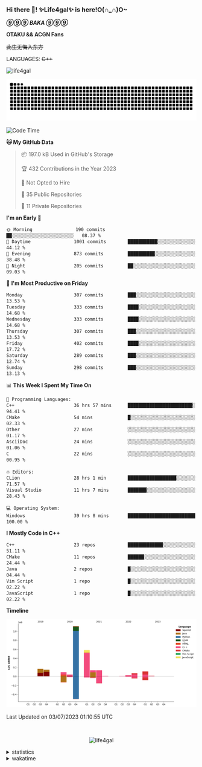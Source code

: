 ### Hi there 👋! ✨Life4gal✨ is here!O(∩_∩)O~

_**⑨⑨⑨ BAKA ⑨⑨⑨**_

**OTAKU && ACGN Fans**

~~此生无悔入东方~~

LANGUAGES: ~~C++~~

<p align="left"> <img src="https://komarev.com/ghpvc/?username=life4gal&label=Profile%20views&color=0e75b6&style=flat" alt="life4gal" /> </p>

![github contribution grid snake animation](https://raw.githubusercontent.com/Life4gal/Life4gal/snake_branch/github-contribution-grid-snake.svg)

<!--START_SECTION:waka-->
![Code Time](http://img.shields.io/badge/Code%20Time-3%2C287%20hrs%207%20mins-blue)

**🐱 My GitHub Data** 

> 📦 197.0 kB Used in GitHub's Storage 
 > 
> 🏆 432 Contributions in the Year 2023
 > 
> 🚫 Not Opted to Hire
 > 
> 📜 35 Public Repositories 
 > 
> 🔑 11 Private Repositories 
 > 
**I'm an Early 🐤** 

```text
🌞 Morning                190 commits         ██░░░░░░░░░░░░░░░░░░░░░░░   08.37 % 
🌆 Daytime                1001 commits        ███████████░░░░░░░░░░░░░░   44.12 % 
🌃 Evening                873 commits         ██████████░░░░░░░░░░░░░░░   38.48 % 
🌙 Night                  205 commits         ██░░░░░░░░░░░░░░░░░░░░░░░   09.03 % 
```
📅 **I'm Most Productive on Friday** 

```text
Monday                   307 commits         ███░░░░░░░░░░░░░░░░░░░░░░   13.53 % 
Tuesday                  333 commits         ████░░░░░░░░░░░░░░░░░░░░░   14.68 % 
Wednesday                333 commits         ████░░░░░░░░░░░░░░░░░░░░░   14.68 % 
Thursday                 307 commits         ███░░░░░░░░░░░░░░░░░░░░░░   13.53 % 
Friday                   402 commits         ████░░░░░░░░░░░░░░░░░░░░░   17.72 % 
Saturday                 289 commits         ███░░░░░░░░░░░░░░░░░░░░░░   12.74 % 
Sunday                   298 commits         ███░░░░░░░░░░░░░░░░░░░░░░   13.13 % 
```


📊 **This Week I Spent My Time On** 

```text
💬 Programming Languages: 
C++                      36 hrs 57 mins      ████████████████████████░   94.41 % 
CMake                    54 mins             █░░░░░░░░░░░░░░░░░░░░░░░░   02.33 % 
Other                    27 mins             ░░░░░░░░░░░░░░░░░░░░░░░░░   01.17 % 
AsciiDoc                 24 mins             ░░░░░░░░░░░░░░░░░░░░░░░░░   01.06 % 
C                        22 mins             ░░░░░░░░░░░░░░░░░░░░░░░░░   00.95 % 

🔥 Editors: 
CLion                    28 hrs 1 min        ██████████████████░░░░░░░   71.57 % 
Visual Studio            11 hrs 7 mins       ███████░░░░░░░░░░░░░░░░░░   28.43 % 

💻 Operating System: 
Windows                  39 hrs 8 mins       █████████████████████████   100.00 % 
```

**I Mostly Code in C++** 

```text
C++                      23 repos            █████████████░░░░░░░░░░░░   51.11 % 
CMake                    11 repos            ██████░░░░░░░░░░░░░░░░░░░   24.44 % 
Java                     2 repos             █░░░░░░░░░░░░░░░░░░░░░░░░   04.44 % 
Vim Script               1 repo              █░░░░░░░░░░░░░░░░░░░░░░░░   02.22 % 
JavaScript               1 repo              █░░░░░░░░░░░░░░░░░░░░░░░░   02.22 % 
```



**Timeline**

![Lines of Code chart](https://raw.githubusercontent.com/Life4gal/Life4gal/main/assets/bar_graph.png)


 Last Updated on 03/07/2023 01:10:55 UTC
<!--END_SECTION:waka-->

<img src="https://wakatime.com/share/@Life4gal/86c21846-f841-4004-aed1-e1165eb797d6.svg?sanitize=true" alt=""/>

<p align="center"> <img src="./images/⑨.jpg" alt="life4gal" /> </p>

<details>
	<summary>statistics</summary>
	<img src="https://github-profile-trophy.vercel.app/?username=life4gal" alt=""/>
	<img src="https://github-readme-stats.life4gal.vercel.app/api/top-langs/?username=Life4gal&hide=html&show_icons=true&theme=synthwave&cache_seconds=1800" alt=""/>
	<img src="https://github-readme-stats.life4gal.vercel.app/api?username=Life4gal&show_icons=true&theme=synthwave&cache_seconds=1800" alt=""/>
</details>

<details>
	<summary>wakatime</summary>
	<img src="https://wakatime.com/share/@Life4gal/404666b2-d1ff-4388-94e0-a1935d341f14.svg?sanitize=true" alt=""/>
	<img src="https://wakatime.com/share/@Life4gal/972212ce-6084-4d98-a326-1997606ddf37.svg?sanitize=true" alt=""/>
	<img src="https://wakatime.com/share/@Life4gal/7ae4ead0-e1fd-412a-afcb-da977a5ae5e9.svg?sanitize=true" alt=""/>
</details>
